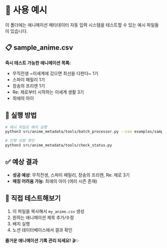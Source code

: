 # 📄 사용 예시

이 폴더에는 애니메이션 메타데이터 자동 입력 시스템을 테스트할 수 있는 예시 파일들이 있습니다.

## 📋 sample_anime.csv

**즉시 테스트 가능한 애니메이션 목록:**
- 무직전생 ~이세계에 갔으면 최선을 다한다~ 1기
- 스파이 패밀리 1기  
- 장송의 프리렌 1기
- Re: 제로부터 시작하는 이세계 생활 3기
- 최애의 아이

## 🚀 실행 방법

```bash
# 예시 파일로 배치 실행
python3 src/anime_metadata/tools/batch_processor.py --csv examples/sample_anime.csv --description "첫 번째 테스트"

# 진행 상황 확인
python3 src/anime_metadata/tools/check_status.py
```

## ✅ 예상 결과

- **성공 예상**: 무직전생, 스파이 패밀리, 장송의 프리렌, Re: 제로 3기
- **매칭 어려움 가능**: 최애의 아이 (여러 시즌 존재)

## 🎯 직접 테스트해보기

1. 이 파일을 복사해서 `my_anime.csv` 생성
2. 원하는 애니메이션 제목 추가/수정
3. 배치 실행
4. 노션 데이터베이스에서 결과 확인

**즐거운 애니메이션 기록 관리 되세요!** 🎬✨
